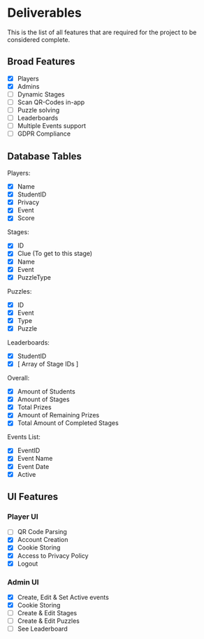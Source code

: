 # Deliverables

This is the list of all features that are required for the project to be considered complete.

## Broad Features

- [x] Players
- [x] Admins
- [ ] Dynamic Stages
- [ ] Scan QR-Codes in-app
- [ ] Puzzle solving
- [ ] Leaderboards
- [ ] Multiple Events support
- [ ] GDPR Compliance

## Database Tables

Players:

- [x] Name
- [x] StudentID
- [x] Privacy
- [x] Event
- [x] Score

Stages:

- [x] ID
- [x] Clue (To get to this stage)
- [x] Name
- [x] Event
- [x] PuzzleType

Puzzles:

- [x] ID
- [x] Event
- [x] Type
- [x] Puzzle

Leaderboards:

- [x] StudentID
- [x] [ Array of Stage IDs ]

Overall:

- [x] Amount of Students
- [x] Amount of Stages
- [x] Total Prizes
- [x] Amount of Remaining Prizes
- [x] Total Amount of Completed Stages

Events List:

- [x] EventID
- [x] Event Name
- [x] Event Date
- [x] Active

## UI Features

### Player UI

- [ ] QR Code Parsing
- [X] Account Creation
- [X] Cookie Storing
- [X] Access to Privacy Policy
- [X] Logout

### Admin UI

- [X] Create, Edit & Set Active events
- [x] Cookie Storing
- [ ] Create & Edit Stages
- [ ] Create & Edit Puzzles
- [ ] See Leaderboard
